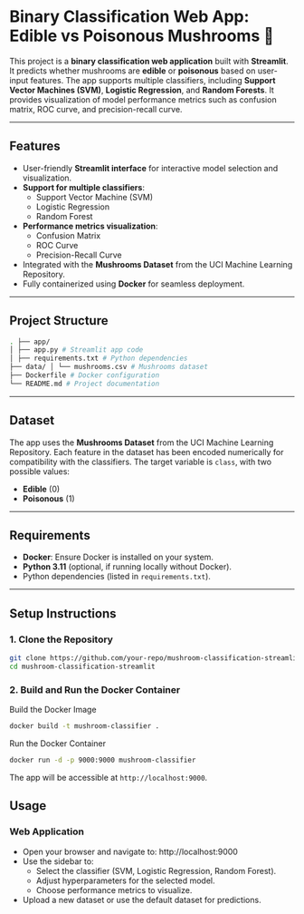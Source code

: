 # Binary Classification Web App: Edible vs Poisonous Mushrooms 🍄

This project is a **binary classification web application** built with **Streamlit**. It predicts whether mushrooms are **edible** or **poisonous** based on user-input features. The app supports multiple classifiers, including **Support Vector Machines (SVM)**, **Logistic Regression**, and **Random Forests**. It provides visualization of model performance metrics such as confusion matrix, ROC curve, and precision-recall curve.

---

## Features

- User-friendly **Streamlit interface** for interactive model selection and visualization.
- **Support for multiple classifiers**:
  - Support Vector Machine (SVM)
  - Logistic Regression
  - Random Forest
- **Performance metrics visualization**:
  - Confusion Matrix
  - ROC Curve
  - Precision-Recall Curve
- Integrated with the **Mushrooms Dataset** from the UCI Machine Learning Repository.
- Fully containerized using **Docker** for seamless deployment.

---

## Project Structure
```bash
. ├── app/
│ ├── app.py # Streamlit app code
│ ├── requirements.txt # Python dependencies
├── data/ │ └── mushrooms.csv # Mushrooms dataset
├── Dockerfile # Docker configuration
└── README.md # Project documentation
```

---

## Dataset

The app uses the **Mushrooms Dataset** from the UCI Machine Learning Repository. Each feature in the dataset has been encoded numerically for compatibility with the classifiers. The target variable is `class`, with two possible values:
- **Edible** (0)
- **Poisonous** (1)

---

## Requirements

- **Docker**: Ensure Docker is installed on your system.
- **Python 3.11** (optional, if running locally without Docker).
- Python dependencies (listed in `requirements.txt`).

---

## Setup Instructions

### 1. Clone the Repository

```bash
git clone https://github.com/your-repo/mushroom-classification-streamlit.git
cd mushroom-classification-streamlit
```

### 2. Build and Run the Docker Container
Build the Docker Image
```bash
docker build -t mushroom-classifier .
```
Run the Docker Container
```bash
docker run -d -p 9000:9000 mushroom-classifier
```
The app will be accessible at `http://localhost:9000`.

## Usage
### Web Application
- Open your browser and navigate to: http://localhost:9000
- Use the sidebar to:
  - Select the classifier (SVM, Logistic Regression, Random Forest).
  - Adjust hyperparameters for the selected model.
  - Choose performance metrics to visualize.
- Upload a new dataset or use the default dataset for predictions.
